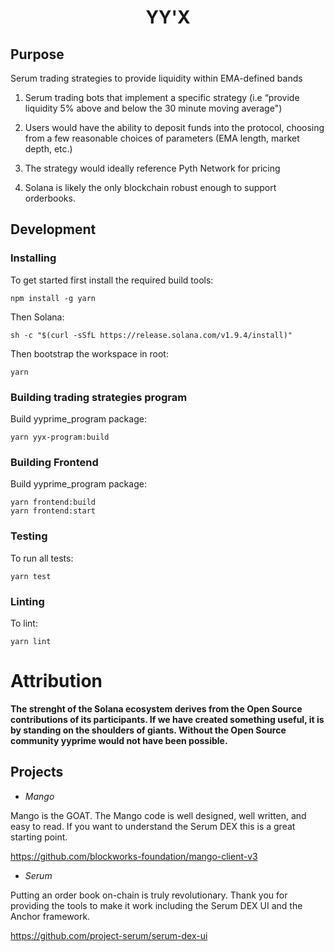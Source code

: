 <div align="center">
  <h1>YY'X</h1>
</div>

## Purpose

Serum trading strategies to provide liquidity within EMA-defined bands

1. Serum trading bots that implement a specific strategy (i.e “provide liquidity 5% above and below the 30 minute moving average")

1. Users would have the ability to deposit funds into the protocol, choosing from a few reasonable choices of parameters (EMA length, market depth, etc.)

1. The strategy would ideally reference Pyth Network for pricing

1. Solana is likely the only blockchain robust enough to support orderbooks.  

## Development

### Installing

To get started first install the required build tools:

```
npm install -g yarn
```

Then Solana:

```
sh -c "$(curl -sSfL https://release.solana.com/v1.9.4/install)"
```

Then bootstrap the workspace in root:

```
yarn
```

### Building trading strategies program

Build yyprime_program package:

```
yarn yyx-program:build
```

### Building Frontend

Build yyprime_program package:

```
yarn frontend:build
yarn frontend:start

```

### Testing

To run all tests:

```
yarn test
```

### Linting

To lint:

```
yarn lint
```

# Attribution

**The strenght of the Solana ecosystem derives from the Open Source contributions of its participants. If we have created something useful, it is by standing on the shoulders of giants. Without the Open Source community yyprime would not have been possible.**

## Projects

- *Mango*

Mango is the GOAT. The Mango code is well designed, well written, and easy to read. If you want to understand the Serum DEX this is a great starting point.

https://github.com/blockworks-foundation/mango-client-v3

- *Serum*

Putting an order book on-chain is truly revolutionary. Thank you for providing the tools to make it work including the Serum DEX UI and the Anchor framework.

https://github.com/project-serum/serum-dex-ui
